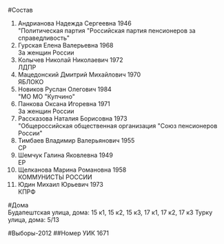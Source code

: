 #Состав
1. Андрианова Надежда Сергеевна 1946   
    "Политическая партия "Российская партия пенсионеров за справедливость"
2. Гурская Елена Валерьевна 1968   
    За женщин России
3. Колычев Николай Николаевич 1972   
    ЛДПР
4. Мацедонский Дмитрий Михайлович 1970   
    ЯБЛОКО
5. Новиков Руслан Олегович 1984   
    "МО МО "Купчино"
6. Панкова Оксана Игоревна 1971   
    За женщин России
7. Рассказова Наталия Борисовна 1973   
    "Общероссийская общественная организация "Союз пенсионеров России"
8. Тимбаев Владимир Валерьянович 1955   
    СР
9. Шемчук Галина Яковлевна 1949   
    ЕР
10. Щелканова Марина Романовна 1958   
    КОММУНИСТЫ РОССИИ
11. Юдин Михаил Юрьевич 1973   
    КПРФ

#Дома  
Будапештская улица, дома: 15 к1, 15 к2, 15 к3, 17 к1, 17 к2, 17 к3 Турку улица, дома: 5/13

#Выборы-2012
##Номер УИК
1671
